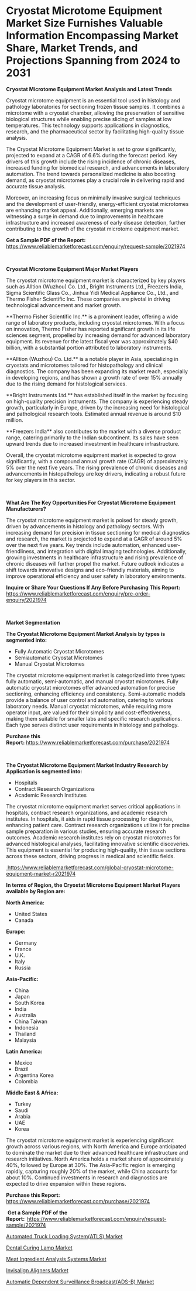 <p><h1>Cryostat Microtome Equipment Market Size Furnishes Valuable Information Encompassing Market Share, Market Trends, and Projections Spanning from 2024 to 2031</h1></p><p><strong>Cryostat Microtome Equipment Market Analysis and Latest Trends</strong></p>
<p><p>Cryostat microtome equipment is an essential tool used in histology and pathology laboratories for sectioning frozen tissue samples. It combines a microtome with a cryostat chamber, allowing the preservation of sensitive biological structures while enabling precise slicing of samples at low temperatures. This technology supports applications in diagnostics, research, and the pharmaceutical sector by facilitating high-quality tissue analysis.</p><p>The Cryostat Microtome Equipment Market is set to grow significantly, projected to expand at a CAGR of 6.6% during the forecast period. Key drivers of this growth include the rising incidence of chronic diseases, increased funding for biomedical research, and advancements in laboratory automation. The trend towards personalized medicine is also boosting demand, as cryostat microtomes play a crucial role in delivering rapid and accurate tissue analysis.</p><p>Moreover, an increasing focus on minimally invasive surgical techniques and the development of user-friendly, energy-efficient cryostat microtomes are enhancing market appeal. Additionally, emerging markets are witnessing a surge in demand due to improvements in healthcare infrastructure and increased awareness of early disease detection, further contributing to the growth of the cryostat microtome equipment market.</p></p>
<p><strong>Get a Sample PDF of the Report:&nbsp;</strong> <a href="https://www.reliablemarketforecast.com/enquiry/request-sample/2021974?utm_campaign=1080&utm_medium=2&utm_source=Github&utm_content=ia&utm_term=28102024&utm_id=cryostat-microtome-equipment">https://www.reliablemarketforecast.com/enquiry/request-sample/2021974</a></p>
<p>&nbsp;</p>
<p><strong>Cryostat Microtome Equipment Major Market Players</strong></p>
<p><p>The cryostat microtome equipment market is characterized by key players such as Alltion (Wuzhou) Co. Ltd., Bright Instruments Ltd., Freezers India, Sigma Scientific Glass Co., Jinhua Yidi Medical Appliance Co., Ltd., and Thermo Fisher Scientific Inc. These companies are pivotal in driving technological advancement and market growth.</p><p>**Thermo Fisher Scientific Inc.** is a prominent leader, offering a wide range of laboratory products, including cryostat microtomes. With a focus on innovation, Thermo Fisher has reported significant growth in its life sciences segment, propelled by increasing demand for advanced laboratory equipment. Its revenue for the latest fiscal year was approximately $40 billion, with a substantial portion attributed to laboratory instruments.</p><p>**Alltion (Wuzhou) Co. Ltd.** is a notable player in Asia, specializing in cryostats and microtomes tailored for histopathology and clinical diagnostics. The company has been expanding its market reach, especially in developing regions, and has shown a growth rate of over 15% annually due to the rising demand for histological services.</p><p>**Bright Instruments Ltd.** has established itself in the market by focusing on high-quality precision instruments. The company is experiencing steady growth, particularly in Europe, driven by the increasing need for histological and pathological research tools. Estimated annual revenue is around $10 million.</p><p>**Freezers India** also contributes to the market with a diverse product range, catering primarily to the Indian subcontinent. Its sales have seen upward trends due to increased investment in healthcare infrastructure.</p><p>Overall, the cryostat microtome equipment market is expected to grow significantly, with a compound annual growth rate (CAGR) of approximately 5% over the next five years. The rising prevalence of chronic diseases and advancements in histopathology are key drivers, indicating a robust future for key players in this sector.</p></p>
<p>&nbsp;</p>
<p><strong>What Are The Key Opportunities For Cryostat Microtome Equipment Manufacturers?</strong></p>
<p><p>The cryostat microtome equipment market is poised for steady growth, driven by advancements in histology and pathology sectors. With increasing demand for precision in tissue sectioning for medical diagnostics and research, the market is projected to expand at a CAGR of around 5% over the next five years. Key trends include automation, enhanced user-friendliness, and integration with digital imaging technologies. Additionally, growing investments in healthcare infrastructure and rising prevalence of chronic diseases will further propel the market. Future outlook indicates a shift towards innovative designs and eco-friendly materials, aiming to improve operational efficiency and user safety in laboratory environments.</p></p>
<p><strong>Inquire or Share Your Questions If Any Before Purchasing This Report:</strong> <a href="https://www.reliablemarketforecast.com/enquiry/pre-order-enquiry/2021974?utm_campaign=1080&utm_medium=2&utm_source=Github&utm_content=ia&utm_term=28102024&utm_id=cryostat-microtome-equipment">https://www.reliablemarketforecast.com/enquiry/pre-order-enquiry/2021974</a></p>
<p>&nbsp;</p>
<p><strong>Market Segmentation</strong></p>
<p><strong>The Cryostat Microtome Equipment Market Analysis by types is segmented into:</strong></p>
<p><ul><li>Fully Automatic Cryostat Microtomes</li><li>Semiautomatic Cryostat Microtomes</li><li>Manual Cryostat Microtomes</li></ul></p>
<p><p>The cryostat microtome equipment market is categorized into three types: fully automatic, semi-automatic, and manual cryostat microtomes. Fully automatic cryostat microtomes offer advanced automation for precise sectioning, enhancing efficiency and consistency. Semi-automatic models provide a balance of user control and automation, catering to various laboratory needs. Manual cryostat microtomes, while requiring more operator input, are valued for their simplicity and cost-effectiveness, making them suitable for smaller labs and specific research applications. Each type serves distinct user requirements in histology and pathology.</p></p>
<p><strong>Purchase this Report:&nbsp;</strong><a href="https://www.reliablemarketforecast.com/purchase/2021974?utm_campaign=1080&utm_medium=2&utm_source=Github&utm_content=ia&utm_term=28102024&utm_id=cryostat-microtome-equipment">https://www.reliablemarketforecast.com/purchase/2021974</a></p>
<p>&nbsp;</p>
<p><strong>The Cryostat Microtome Equipment Market Industry Research by Application is segmented into:</strong></p>
<p><ul><li>Hospitals</li><li>Contract Research Organizations</li><li>Academic Research Institutes</li></ul></p>
<p><p>The cryostat microtome equipment market serves critical applications in hospitals, contract research organizations, and academic research institutes. In hospitals, it aids in rapid tissue processing for diagnosis, enhancing patient care. Contract research organizations utilize it for precise sample preparation in various studies, ensuring accurate research outcomes. Academic research institutes rely on cryostat microtomes for advanced histological analyses, facilitating innovative scientific discoveries. This equipment is essential for producing high-quality, thin tissue sections across these sectors, driving progress in medical and scientific fields.</p></p>
<p><a href="https://www.reliablemarketforecast.com/global-cryostat-microtome-equipment-market-r2021974?utm_campaign=1080&utm_medium=2&utm_source=Github&utm_content=ia&utm_term=28102024&utm_id=cryostat-microtome-equipment">&nbsp;https://www.reliablemarketforecast.com/global-cryostat-microtome-equipment-market-r2021974</a></p>
<p><strong>In terms of Region, the Cryostat Microtome Equipment Market Players available by Region are:</strong></p>
<p>
    <p> <strong> North America: </strong>
        <ul>
            <li>United States</li>
            <li>Canada</li>
        </ul>
        </p> 
    <p> <strong> Europe: </strong>
        <ul>
            <li>Germany</li>
            <li>France</li>
            <li>U.K.</li>
            <li>Italy</li>
            <li>Russia</li>
        </ul>
        </p> 
    <p> <strong> Asia-Pacific: </strong>
        <ul>
            <li>China</li>
            <li>Japan</li>
            <li>South Korea</li>
            <li>India</li>
            <li>Australia</li>
            <li>China Taiwan</li>
            <li>Indonesia</li>
            <li>Thailand</li>
            <li>Malaysia</li>
        </ul>
        </p> 
    <p> <strong> Latin America: </strong>
        <ul>
            <li>Mexico</li>
            <li>Brazil</li>
            <li>Argentina Korea</li>
            <li>Colombia</li>
        </ul>
        </p> 
    <p> <strong> Middle East & Africa: </strong>
        <ul>
            <li>Turkey</li>
            <li>Saudi</li>
            <li>Arabia</li>
            <li>UAE</li>
            <li>Korea</li>
        </ul>
    </p>
    </p>
<p><p>The cryostat microtome equipment market is experiencing significant growth across various regions, with North America and Europe anticipated to dominate the market due to their advanced healthcare infrastructure and research initiatives. North America holds a market share of approximately 40%, followed by Europe at 30%. The Asia-Pacific region is emerging rapidly, capturing roughly 20% of the market, while China accounts for about 10%. Continued investments in research and diagnostics are expected to drive expansion within these regions.</p></p>
<p><strong>Purchase this Report: </strong><a href="https://www.reliablemarketforecast.com/purchase/2021974?utm_campaign=1080&utm_medium=2&utm_source=Github&utm_content=ia&utm_term=28102024&utm_id=cryostat-microtome-equipment">https://www.reliablemarketforecast.com/purchase/2021974</a></p>
<p>&nbsp;<strong>Get a Sample PDF of the Report:&nbsp;&nbsp;</strong><a href="https://www.reliablemarketforecast.com/enquiry/request-sample/2021974?utm_campaign=1080&utm_medium=2&utm_source=Github&utm_content=ia&utm_term=28102024&utm_id=cryostat-microtome-equipment">https://www.reliablemarketforecast.com/enquiry/request-sample/2021974</a></p>
<p><strong></strong></p>
<p><p><a href="https://www.linkedin.com/pulse/automated-truck-loading-systematls-market-overview-forecast-kya4e?trk=public_post_embed_feed-article-content&utm_campaign=1080&utm_medium=2&utm_source=Github&utm_content=ia&utm_term=28102024&utm_id=cryostat-microtome-equipment">Automated Truck Loading System(ATLS) Market</a></p><p><a href="https://github.com/lallietva4l/Market-Research-Report-List-1/blob/main/dental-curing-lamp-market.md?utm_campaign=1080&utm_medium=2&utm_source=Github&utm_content=ia&utm_term=28102024&utm_id=cryostat-microtome-equipment">Dental Curing Lamp Market</a></p><p><a href="https://issuu.com/reportprime-2/docs/meat-ingredient-analysis-systems-ma_a0707c331be1f5?utm_campaign=1080&utm_medium=2&utm_source=Github&utm_content=ia&utm_term=28102024&utm_id=cryostat-microtome-equipment">Meat Ingredient Analysis Systems Market</a></p><p><a href="https://github.com/anidillnagatat/Market-Research-Report-List-1/blob/main/invisalign-aligners-market.md?utm_campaign=1080&utm_medium=2&utm_source=Github&utm_content=ia&utm_term=28102024&utm_id=cryostat-microtome-equipment">Invisalign Aligners Market</a></p><p><a href="https://www.linkedin.com/pulse/automatic-dependent-surveillance-broadcastads-b-market-qao5e?trk=public_post_embed_feed-article-content&utm_campaign=1080&utm_medium=2&utm_source=Github&utm_content=ia&utm_term=28102024&utm_id=cryostat-microtome-equipment">Automatic Dependent Surveillance Broadcast(ADS-B) Market</a></p></p>